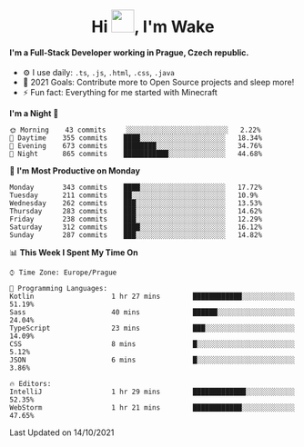 <h1 align="center">Hi <img src="https://raw.githubusercontent.com/MrWakeCZ/MrWakeCZ/master/Hi.gif" width="40px" />, I'm Wake</h1>

#### I'm a Full-Stack Developer working in Prague, Czech republic.
- ⚙️ I use daily: `.ts`, `.js`, `.html`, `.css`, `.java`
- 🥅 2021 Goals: Contribute more to Open Source projects and sleep more!
- ⚡ Fun fact: Everything for me started with Minecraft

<!--START_SECTION:waka-->
**I'm a Night 🦉** 

```text
🌞 Morning    43 commits     ░░░░░░░░░░░░░░░░░░░░░░░░░   2.22% 
🌆 Daytime    355 commits    ████░░░░░░░░░░░░░░░░░░░░░   18.34% 
🌃 Evening    673 commits    ████████░░░░░░░░░░░░░░░░░   34.76% 
🌙 Night      865 commits    ███████████░░░░░░░░░░░░░░   44.68%

```
📅 **I'm Most Productive on Monday** 

```text
Monday       343 commits    ████░░░░░░░░░░░░░░░░░░░░░   17.72% 
Tuesday      211 commits    ██░░░░░░░░░░░░░░░░░░░░░░░   10.9% 
Wednesday    262 commits    ███░░░░░░░░░░░░░░░░░░░░░░   13.53% 
Thursday     283 commits    ███░░░░░░░░░░░░░░░░░░░░░░   14.62% 
Friday       238 commits    ███░░░░░░░░░░░░░░░░░░░░░░   12.29% 
Saturday     312 commits    ████░░░░░░░░░░░░░░░░░░░░░   16.12% 
Sunday       287 commits    ███░░░░░░░░░░░░░░░░░░░░░░   14.82%

```


📊 **This Week I Spent My Time On** 

```text
⌚︎ Time Zone: Europe/Prague

💬 Programming Languages: 
Kotlin                   1 hr 27 mins        ████████████░░░░░░░░░░░░░   51.19% 
Sass                     40 mins             ██████░░░░░░░░░░░░░░░░░░░   24.04% 
TypeScript               23 mins             ███░░░░░░░░░░░░░░░░░░░░░░   14.09% 
CSS                      8 mins              █░░░░░░░░░░░░░░░░░░░░░░░░   5.12% 
JSON                     6 mins              █░░░░░░░░░░░░░░░░░░░░░░░░   3.86%

🔥 Editors: 
IntelliJ                 1 hr 29 mins        █████████████░░░░░░░░░░░░   52.35% 
WebStorm                 1 hr 21 mins        ████████████░░░░░░░░░░░░░   47.65%

```


 Last Updated on 14/10/2021
<!--END_SECTION:waka-->
